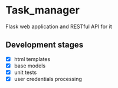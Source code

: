 # Task_manager
Flask web application and RESTful API for it

## Development stages
- [x] html templates
- [x] base models
- [x] unit tests
- [x] user credentials processing

